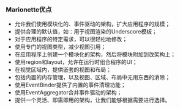 ### Marionette优点

* 允许我们使用模块化的、事件驱动的架构，扩大应用程序的规模；
* 提供合理的默认值，如：用于视图渲染的Underscore模板；
* 对于应用程序的特定需求，可以很轻松地修改；
* 使用专门的视图类型，减少视图引用；
* 在应用程序上创建一个模块化的架构，然后将模块附加到改架构上；
* 使用region和layout，允许在运行时组合程序的UI；
* 在视觉区域内，提供嵌套的视图和布局；
* 包括内置的内存管理，以及视图、区域、布局中无用东西的消除；
* 使用EventBinder提供了内置的事件清理功能；
* 使用EventAggregator合并事件驱动的架构；
* 提供一个灵活、即需即用的架构，让我们能够根据需要进行选择。



